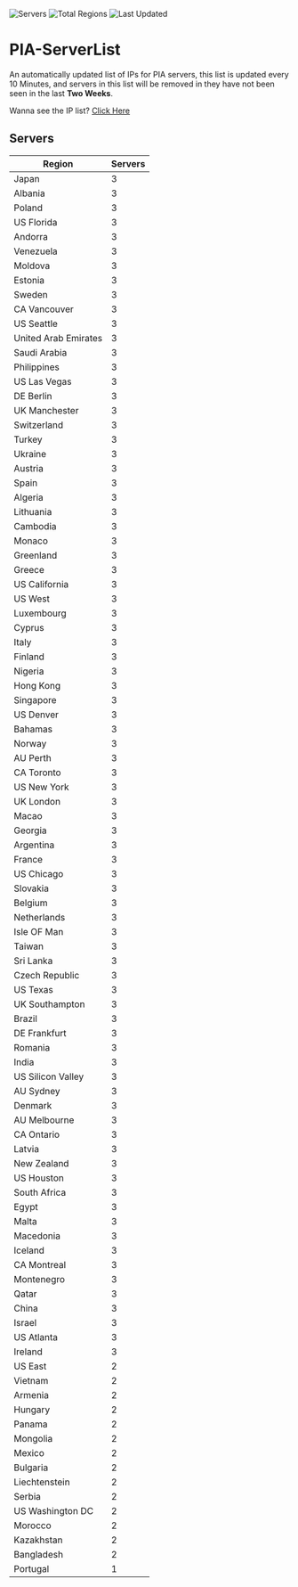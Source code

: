 ![Servers](https://img.shields.io/badge/Servers-275-darkgreen)
![Total Regions](https://img.shields.io/badge/Total_Regions-97-darkgreen)
![Last Updated](https://img.shields.io/badge/Last_Updated-December_12_2024_01:37_EST-darkgreen)

# PIA-ServerList
An automatically updated list of IPs for PIA servers, this list is updated every 10 Minutes, and servers in this list will be removed in they have not been seen in the last **Two Weeks**.

Wanna see the IP list? [Click Here](./servers.json)

## Servers
| Region               | Servers |
|----------------------|---------|
| Japan | 3 |
| Albania | 3 |
| Poland | 3 |
| US Florida | 3 |
| Andorra | 3 |
| Venezuela | 3 |
| Moldova | 3 |
| Estonia | 3 |
| Sweden | 3 |
| CA Vancouver | 3 |
| US Seattle | 3 |
| United Arab Emirates | 3 |
| Saudi Arabia | 3 |
| Philippines | 3 |
| US Las Vegas | 3 |
| DE Berlin | 3 |
| UK Manchester | 3 |
| Switzerland | 3 |
| Turkey | 3 |
| Ukraine | 3 |
| Austria | 3 |
| Spain | 3 |
| Algeria | 3 |
| Lithuania | 3 |
| Cambodia | 3 |
| Monaco | 3 |
| Greenland | 3 |
| Greece | 3 |
| US California | 3 |
| US West | 3 |
| Luxembourg | 3 |
| Cyprus | 3 |
| Italy | 3 |
| Finland | 3 |
| Nigeria | 3 |
| Hong Kong | 3 |
| Singapore | 3 |
| US Denver | 3 |
| Bahamas | 3 |
| Norway | 3 |
| AU Perth | 3 |
| CA Toronto | 3 |
| US New York | 3 |
| UK London | 3 |
| Macao | 3 |
| Georgia | 3 |
| Argentina | 3 |
| France | 3 |
| US Chicago | 3 |
| Slovakia | 3 |
| Belgium | 3 |
| Netherlands | 3 |
| Isle OF Man | 3 |
| Taiwan | 3 |
| Sri Lanka | 3 |
| Czech Republic | 3 |
| US Texas | 3 |
| UK Southampton | 3 |
| Brazil | 3 |
| DE Frankfurt | 3 |
| Romania | 3 |
| India | 3 |
| US Silicon Valley | 3 |
| AU Sydney | 3 |
| Denmark | 3 |
| AU Melbourne | 3 |
| CA Ontario | 3 |
| Latvia | 3 |
| New Zealand | 3 |
| US Houston | 3 |
| South Africa | 3 |
| Egypt | 3 |
| Malta | 3 |
| Macedonia | 3 |
| Iceland | 3 |
| CA Montreal | 3 |
| Montenegro | 3 |
| Qatar | 3 |
| China | 3 |
| Israel | 3 |
| US Atlanta | 3 |
| Ireland | 3 |
| US East | 2 |
| Vietnam | 2 |
| Armenia | 2 |
| Hungary | 2 |
| Panama | 2 |
| Mongolia | 2 |
| Mexico | 2 |
| Bulgaria | 2 |
| Liechtenstein | 2 |
| Serbia | 2 |
| US Washington DC | 2 |
| Morocco | 2 |
| Kazakhstan | 2 |
| Bangladesh | 2 |
| Portugal | 1 |